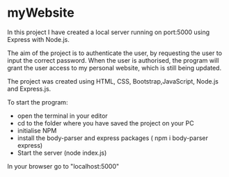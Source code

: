 # myWebsite
In this project I have created a local server running on port:5000 using Express with Node.js.

The aim of the project is to authenticate the user, by requesting the user to input the correct password.
When the user is authorised, the program will grant the user access to my personal website, which is still being updated.

The project was created using HTML, CSS, Bootstrap,JavaScript, Node.js and Express.js.

To start the program:
* open the terminal in your editor
* cd to the folder where you have saved the project on your PC
* initialise NPM
* install the body-parser and express packages ( npm i body-parser express)
* Start the server (node index.js)

In your browser go to "localhost:5000"
